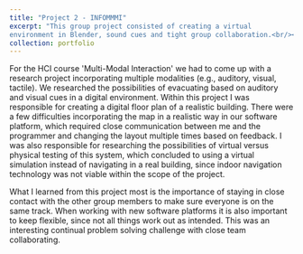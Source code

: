 ```yaml
---
title: "Project 2 - INFOMMMI"
excerpt: "This group project consisted of creating a virtual 
environment in Blender, sound cues and tight group collaboration.<br/><img src='/images/Project2.jpg'>"
collection: portfolio
---
```


For the HCI course 'Multi-Modal Interaction' we had to come up with a research project incorporating multiple modalities (e.g., auditory, visual, tactile). We researched the possibilities of evacuating based on auditory and visual cues in a digital environment. 
Within this project I was responsible for creating a digital floor plan of a realistic building. There were a few difficulties incorporating the map in a realistic way in our software platform, which required close communication between me and the programmer and changing the layout multiple times based on feedback. I was also responsible for researching the possibilities of virtual versus physical testing of this system, which concluded to using a virtual simulation instead of navigating in a real building, since indoor navigation technology was not viable within the scope of the project.

What I learned from this project most is the importance of staying in close contact with the other group members to make sure everyone is on the same track. When working with new software platforms it is also important to keep flexible, since not all things work out as intended. This was an interesting continual problem solving challenge with close team collaborating.
